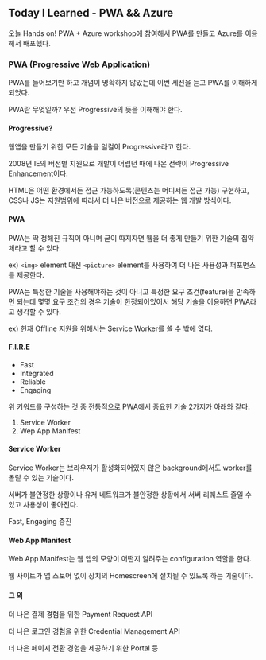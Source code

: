 ## Today I Learned - PWA && Azure

오늘 Hands on! PWA + Azure workshop에 참여해서 PWA를 만들고 Azure를 이용해서 배포했다.

### PWA (Progressive Web Application)

PWA를 들어보기만 하고 개념이 명확하지 않았는데 이번 세션을 듣고 PWA를 이해하게 되었다.

PWA란 무엇일까? 우선 Progressive의 뜻을 이해해야 한다.

#### Progressive?

웹앱을 만들기 위한 모든 기술을 일컬어 Progressive라고 한다.

2008년 IE의 버전별 지원으로 개발이 어렵던 때에 나온 전략이 Progressive Enhancement이다.

HTML은 어떤 환경에서든 접근 가능하도록(콘텐츠는 어디서든 접근 가능) 구현하고, CSS나 JS는 지원범위에 따라서 더 나은 버전으로 제공하는 웹 개발 방식이다.

#### PWA

PWA는 딱 정해진 규칙이 아니며 굳이 따지자면 웹을 더 좋게 만들기 위한 기술의 집약체라고 할 수 있다.

ex) `<img>` element 대신 `<picture>` element를 사용하여 더 나은 사용성과 퍼포먼스를 제공한다. 

PWA는 특정한 기술을 사용해야하는 것이 아니고 특정한 요구 조건(feature)을 만족하면 되는데 몇몇 요구 조건의 경우 기술이 한정되어있어서 해당 기술을 이용하면 PWA라고 생각할 수 있다.

ex) 현재 Offline 지원을 위해서는 Service Worker를 쓸 수 밖에 없다.

#### F.I.R.E

- Fast
- Integrated
- Reliable
- Engaging

위 키워드를 구성하는 것 중 전통적으로 PWA에서 중요한 기술 2가지가 아래와 같다.

1. Service Worker
2. Wep App Manifest

#### Service Worker

Service Worker는 브라우저가 활성화되어있지 않은 background에서도 worker를 돌릴 수 있는 기술이다.

서버가 불안정한 상황이나 유저 네트워크가 불안정한 상황에서 서버 리퀘스트 줄일 수 있고 사용성이 좋아진다.

Fast, Engaging 증진

#### Web App Manifest

Web App Manifest는 웹 앱의 모양이 어떤지 알려주는 configuration 역할을 한다.

웹 사이트가 앱 스토어 없이 장치의 Homescreen에 설치될 수 있도록 하는 기술이다. 

#### 그 외

더 나은 결제 경험을 위한 Payment Request API

더 나은 로그인 경험을 위한 Credential Management API

더 나은 페이지 전환 경험을 제공하기 위한 Portal 등


